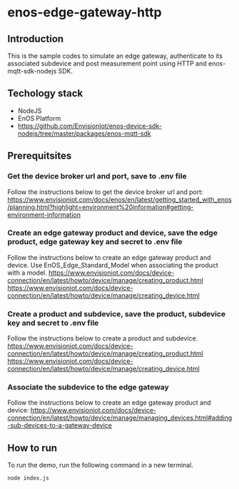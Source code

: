 # enos-edge-gateway-http

## Introduction
This is the sample codes to simulate an edge gateway, authenticate to its associated subdevice and post measurement point using HTTP and enos-mqtt-sdk-nodejs SDK.


## Techology stack
- NodeJS
- EnOS Platform
- https://github.com/EnvisionIot/enos-device-sdk-nodejs/tree/master/packages/enos-mqtt-sdk

## Prerequitsites

### Get the device broker url and port, save to .env file
Follow the instructions below to get the device broker url and port:
https://www.envisioniot.com/docs/enos/en/latest/getting_started_with_enos/planning.html?highlight=environment%20information#getting-environment-information

### Create an edge gateway product and device, save the edge product, edge gateway key and secret to .env file
Follow the instructions below to create an edge gateway product and device. Use EnOS_Edge_Standard_Model when associating the product with a model.
https://www.envisioniot.com/docs/device-connection/en/latest/howto/device/manage/creating_product.html
https://www.envisioniot.com/docs/device-connection/en/latest/howto/device/manage/creating_device.html

### Create a product and subdevice, save the product, subdevice key and secret to .env file
Follow the instructions below to create a product and subdevice.
https://www.envisioniot.com/docs/device-connection/en/latest/howto/device/manage/creating_product.html
https://www.envisioniot.com/docs/device-connection/en/latest/howto/device/manage/creating_device.html

### Associate the subdevice to the edge gateway
Follow the instructions below to create an edge gateway product and device:
https://www.envisioniot.com/docs/device-connection/en/latest/howto/device/manage/managing_devices.html#adding-sub-devices-to-a-gateway-device

## How to run
To run the demo, run the following command in a new terminal.
```bash
node index.js
```
